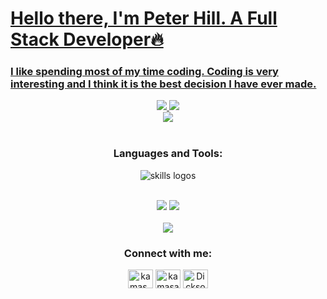 
<a href="#">
<h1 align="left">Hello there, I'm Peter Hill. A Full Stack Developer🔥</h1>
<h3 align="left">I like spending most of my time coding. Coding is very interesting and I think it is the best decision I have ever made.</h3>

<div align="center">
 <img src="https://github-readme-stats.vercel.app/api?username=shinyhawk&show_icons=true&theme=tokyonight&hide_border=true"/>
 <img src="https://github-readme-stats.vercel.app/api/top-langs/?username=shinyhawk&layout=compact&langs_count=10&theme=tokyonight&hide_border=true&count-private=true"/>
 </div>
  
<div align="center">
<img src="https://github-profile-summary-cards.vercel.app/api/cards/profile-details?username=shinyhawk&theme=tokyonight"/>
 </div>
 

</a> 
<br>
<h3 align="center">Languages and Tools:</h3>
<p align="center">
  <img src="https://skillicons.dev/icons?i=git,github,redux,html,css,sass,js,react,nextjs,node.js,express,mongo,mysql,vscode,androidstudio,c,java,laravel,php,django,go" alt="skills logos" />
  </p>
<br>

<div align="center">
<img src="http://github-readme-streak-stats.herokuapp.com?user=shinyhawk&theme=tokyonight&hide_border=true"/>
<img src="https://github-profile-summary-cards.vercel.app/api/cards/most-commit-language?username=shinyhawk&theme=tokyonight"/>
</div>
     
<br>

<div align="center">
<img src="https://github.com/shinyhawk/shinyhawk/blob/output/github-contribution-grid-snake-dark.svg"/>
 </div>



<h3 align="center">Connect with me:</h3>
<p align="center">
<a href="https://twitter.com/kamas_dev" target="blank"><img align="center" src="https://raw.githubusercontent.com/rahuldkjain/github-profile-readme-generator/master/src/images/icons/Social/twitter.svg" alt="kamas_dev" height="30" width="40" /></a>
<a href="https://linkedin.com/in/kamasahdickson" target="blank"><img align="center" src="https://raw.githubusercontent.com/rahuldkjain/github-profile-readme-generator/master/src/images/icons/Social/linked-in-alt.svg" alt="kamasahdickson" height="30" width="40" /></a>
<a href="https://discord.gg/Dickson#8757" target="blank"><img align="center" src="https://raw.githubusercontent.com/rahuldkjain/github-profile-readme-generator/master/src/images/icons/Social/discord.svg" alt="Dickson#8757" height="30" width="40" /></a>
</p>









